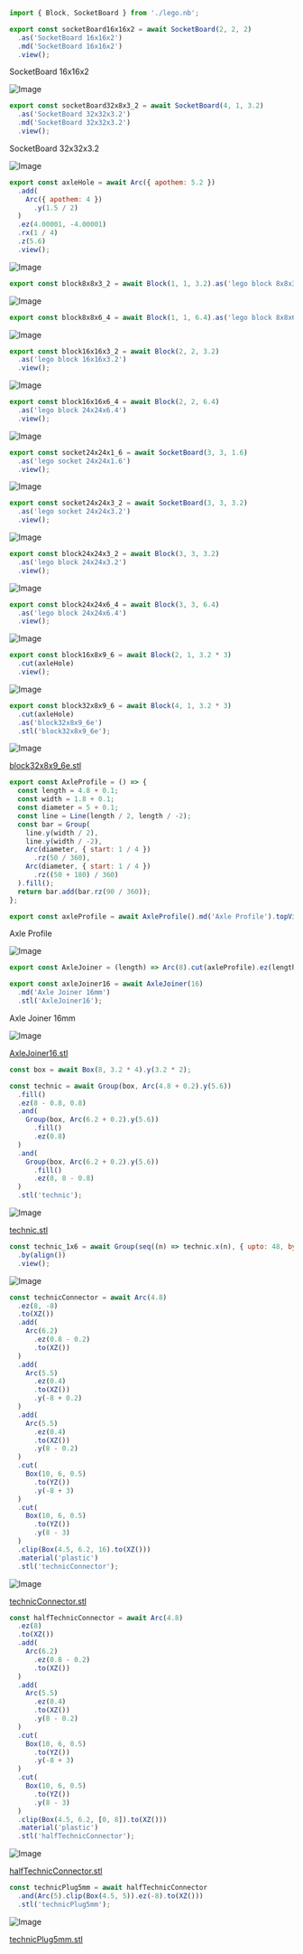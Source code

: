 ```JavaScript
import { Block, SocketBoard } from './lego.nb';
```

```JavaScript
export const socketBoard16x16x2 = await SocketBoard(2, 2, 2)
  .as('SocketBoard 16x16x2')
  .md('SocketBoard 16x16x2')
  .view();
```

SocketBoard 16x16x2

![Image](examples.md.socketBoard16x16x2.png)

```JavaScript
export const socketBoard32x8x3_2 = await SocketBoard(4, 1, 3.2)
  .as('SocketBoard 32x32x3.2')
  .md('SocketBoard 32x32x3.2')
  .view();
```

SocketBoard 32x32x3.2

![Image](examples.md.socketBoard32x8x3_2.png)

```JavaScript
export const axleHole = await Arc({ apothem: 5.2 })
  .add(
    Arc({ apothem: 4 })
      .y(1.5 / 2)
  )
  .ez(4.00001, -4.00001)
  .rx(1 / 4)
  .z(5.6)
  .view();
```

![Image](examples.md.axleHole.png)

```JavaScript
export const block8x8x3_2 = await Block(1, 1, 3.2).as('lego block 8x8x3.2').view();
```

![Image](examples.md.block8x8x3_2.png)

```JavaScript
export const block8x8x6_4 = await Block(1, 1, 6.4).as('lego block 8x8x6.4').view();
```

![Image](examples.md.block8x8x6_4.png)

```JavaScript
export const block16x16x3_2 = await Block(2, 2, 3.2)
  .as('lego block 16x16x3.2')
  .view();
```

![Image](examples.md.block16x16x3_2.png)

```JavaScript
export const block16x16x6_4 = await Block(2, 2, 6.4)
  .as('lego block 24x24x6.4')
  .view();
```

![Image](examples.md.block16x16x6_4.png)

```JavaScript
export const socket24x24x1_6 = await SocketBoard(3, 3, 1.6)
  .as('lego socket 24x24x1.6')
  .view();
```

![Image](examples.md.socket24x24x1_6.png)

```JavaScript
export const socket24x24x3_2 = await SocketBoard(3, 3, 3.2)
  .as('lego socket 24x24x3.2')
  .view();
```

![Image](examples.md.socket24x24x3_2.png)

```JavaScript
export const block24x24x3_2 = await Block(3, 3, 3.2)
  .as('lego block 24x24x3.2')
  .view();
```

![Image](examples.md.block24x24x3_2.png)

```JavaScript
export const block24x24x6_4 = await Block(3, 3, 6.4)
  .as('lego block 24x24x6.4')
  .view();
```

![Image](examples.md.block24x24x6_4.png)

```JavaScript
export const block16x8x9_6 = await Block(2, 1, 3.2 * 3)
  .cut(axleHole)
  .view();
```

![Image](examples.md.block16x8x9_6.png)

```JavaScript
export const block32x8x9_6 = await Block(4, 1, 3.2 * 3)
  .cut(axleHole)
  .as('block32x8x9_6e')
  .stl('block32x8x9_6e');
```

![Image](examples.md.block32x8x9_6_block32x8x9_6e.png)

[block32x8x9_6e.stl](examples.block32x8x9_6e.stl)

```JavaScript
export const AxleProfile = () => {
  const length = 4.8 + 0.1;
  const width = 1.8 + 0.1;
  const diameter = 5 + 0.1;
  const line = Line(length / 2, length / -2);
  const bar = Group(
    line.y(width / 2),
    line.y(width / -2),
    Arc(diameter, { start: 1 / 4 })
      .rz(50 / 360),
    Arc(diameter, { start: 1 / 4 })
      .rz((50 + 180) / 360)
  ).fill();
  return bar.add(bar.rz(90 / 360));
};
```

```JavaScript
export const axleProfile = await AxleProfile().md('Axle Profile').topView();
```

Axle Profile

![Image](examples.md.axleProfile.png)

```JavaScript
export const AxleJoiner = (length) => Arc(8).cut(axleProfile).ez(length);
```

```JavaScript
export const axleJoiner16 = await AxleJoiner(16)
  .md('Axle Joiner 16mm')
  .stl('AxleJoiner16');
```

Axle Joiner 16mm

![Image](examples.md.axleJoiner16_AxleJoiner16.png)

[AxleJoiner16.stl](examples.AxleJoiner16.stl)

```JavaScript
const box = await Box(8, 3.2 * 4).y(3.2 * 2);
```

```JavaScript
const technic = await Group(box, Arc(4.8 + 0.2).y(5.6))
  .fill()
  .ez(8 - 0.8, 0.8)
  .and(
    Group(box, Arc(6.2 + 0.2).y(5.6))
      .fill()
      .ez(0.8)
  )
  .and(
    Group(box, Arc(6.2 + 0.2).y(5.6))
      .fill()
      .ez(8, 8 - 0.8)
  )
  .stl('technic');
```

![Image](examples.md.technic_technic.png)

[technic.stl](examples.technic.stl)

```JavaScript
const technic_1x6 = await Group(seq((n) => technic.x(n), { upto: 48, by: 8 }))
  .by(align())
  .view();
```

![Image](examples.md.technic_1x6.png)

```JavaScript
const technicConnector = await Arc(4.8)
  .ez(8, -8)
  .to(XZ())
  .add(
    Arc(6.2)
      .ez(0.8 - 0.2)
      .to(XZ())
  )
  .add(
    Arc(5.5)
      .ez(0.4)
      .to(XZ())
      .y(-8 + 0.2)
  )
  .add(
    Arc(5.5)
      .ez(0.4)
      .to(XZ())
      .y(8 - 0.2)
  )
  .cut(
    Box(10, 6, 0.5)
      .to(YZ())
      .y(-8 + 3)
  )
  .cut(
    Box(10, 6, 0.5)
      .to(YZ())
      .y(8 - 3)
  )
  .clip(Box(4.5, 6.2, 16).to(XZ()))
  .material('plastic')
  .stl('technicConnector');
```

![Image](examples.md.technicConnector_technicConnector.png)

[technicConnector.stl](examples.technicConnector.stl)

```JavaScript
const halfTechnicConnector = await Arc(4.8)
  .ez(8)
  .to(XZ())
  .add(
    Arc(6.2)
      .ez(0.8 - 0.2)
      .to(XZ())
  )
  .add(
    Arc(5.5)
      .ez(0.4)
      .to(XZ())
      .y(8 - 0.2)
  )
  .cut(
    Box(10, 6, 0.5)
      .to(YZ())
      .y(-8 + 3)
  )
  .cut(
    Box(10, 6, 0.5)
      .to(YZ())
      .y(8 - 3)
  )
  .clip(Box(4.5, 6.2, [0, 8]).to(XZ()))
  .material('plastic')
  .stl('halfTechnicConnector');
```

![Image](examples.md.halfTechnicConnector_halfTechnicConnector.png)

[halfTechnicConnector.stl](examples.halfTechnicConnector.stl)

```JavaScript
const technicPlug5mm = await halfTechnicConnector
  .and(Arc(5).clip(Box(4.5, 5)).ez(-8).to(XZ()))
  .stl('technicPlug5mm');
```

![Image](examples.md.technicPlug5mm_technicPlug5mm.png)

[technicPlug5mm.stl](examples.technicPlug5mm.stl)
